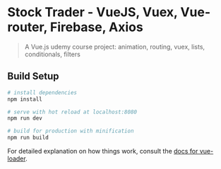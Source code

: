 # Stock Trader - VueJS, Vuex, Vue-router, Firebase, Axios

> A Vue.js udemy course project:
>animation, routing, vuex, lists, conditionals, filters

## Build Setup

``` bash
# install dependencies
npm install

# serve with hot reload at localhost:8080
npm run dev

# build for production with minification
npm run build
```

For detailed explanation on how things work, consult the [docs for vue-loader](http://vuejs.github.io/vue-loader).
